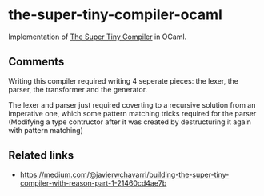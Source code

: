 # the-super-tiny-compiler-ocaml

Implementation of [The Super Tiny Compiler](https://github.com/jamiebuilds/the-super-tiny-compiler) in OCaml.

## Comments

Writing this compiler required writing 4 seperate pieces: the lexer, the parser, the transformer and the generator.

The lexer and parser just required coverting to a recursive solution from an imperative one, which some pattern matching tricks required for the parser (Modifying a type contructor after it was created by destructuring it again with pattern matching)


## Related links

- https://medium.com/@javierwchavarri/building-the-super-tiny-compiler-with-reason-part-1-21460cd4ae7b


